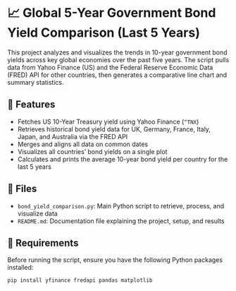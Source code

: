 # 📈 Global 5-Year Government Bond Yield Comparison (Last 5 Years)

This project analyzes and visualizes the trends in 10-year government bond yields across key global economies over the past five years. The script pulls data from Yahoo Finance (US) and the Federal Reserve Economic Data (FRED) API for other countries, then generates a comparative line chart and summary statistics.

## 🔧 Features

- Fetches US 10-Year Treasury yield using Yahoo Finance (`^TNX`)
- Retrieves historical bond yield data for UK, Germany, France, Italy, Japan, and Australia via the FRED API
- Merges and aligns all data on common dates
- Visualizes all countries’ bond yields on a single plot
- Calculates and prints the average 10-year bond yield per country for the last 5 years

## 📁 Files

- `bond_yield_comparison.py`: Main Python script to retrieve, process, and visualize data
- `README.md`: Documentation file explaining the project, setup, and results

## 🧪 Requirements

Before running the script, ensure you have the following Python packages installed:

```bash
pip install yfinance fredapi pandas matplotlib

